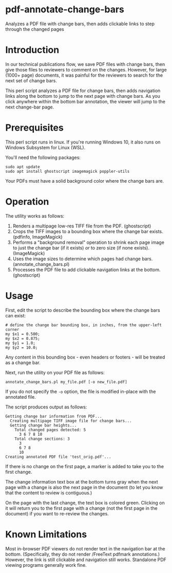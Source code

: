 # pdf-annotate-change-bars
Analyzes a PDF file with change bars, then adds clickable links to step through the changed pages

# Introduction
In our technical publications flow, we save PDF files with change bars, then give those files to reviewers to comment on the changes. However, for large (1000+ page) documents, it was painful for the reviewers to search for the next set of change bars.

This perl script analyzes a PDF file for change bars, then adds navigation links along the bottom to jump to the next page with change bars. As you click anywhere within the bottom bar annotation, the viewer will jump to the next change-bar page.

# Prerequisites

This perl script runs in linux. If you're running Windows 10, it also runs on Windows Subsystem for Linux (WSL).

You'll need the following packages:

    sudo apt update
    sudo apt install ghostscript imagemagick poppler-utils

Your PDFs must have a solid background color where the change bars are.

# Operation

The utility works as follows:

1. Renders a multipage low-res TIFF file from the PDF. (ghostscript)
2. Crops the TIFF images to a bounding box where the change bar exists. (pdfinfo, ImageMagick)
3. Performs a "background removal" operation to shrink each page image to just the change bar (if it exists) *or* to zero size (if none exists). (ImageMagick)
4. Uses the image sizes to determine which pages had change bars. (annotate_change_bars.pl)
5. Processes the PDF file to add clickable navigation links at the bottom. (ghostscript)

# Usage

First, edit the script to describe the bounding box where the change bars can exist:

    # define the change bar bounding box, in inches, from the upper-left corner
    my $x1 = 0.500;
    my $x2 = 0.875;
    my $y1 = 1.0;
    my $y2 = 10.0;

Any content in this bounding box - even headers or footers - will be treated as a change bar.

Next, run the utility on your PDF file as follows:

    annotate_change_bars.pl my_file.pdf [-o new_file.pdf]

If you do not specify the `-o` option, the file is modified in-place with the annotated file.

The script produces output as follows:

    Getting change bar information from PDF...
      Creating multipage TIFF image file for change bars...
      Getting change bar heights...
        Total changed pages detected: 5
          3 6 7 8 10
        Total change sections: 3
          3
          6 7 8
          10
    Creating annotated PDF file 'test_orig.pdf'...

If there is no change on the first page, a marker is added to take you to the first change.

The change information text box at the bottom turns gray when the next page with a change
is also the next page in the document (to let you know that the content to review is
contiguous.)

On the page with the last change, the text box is colored green. Clicking on it will return
you to the first page with a change (not the first page in the document) if you want to
re-review the changes.

# Known Limitations

Most in-browser PDF viewers do not render text in the navigation bar at the bottom. (Specifically, they do not render /FreeText pdfmark annotations.) However, the link is still clickable and navigation still works. Standalone PDF viewing programs generally work fine.
